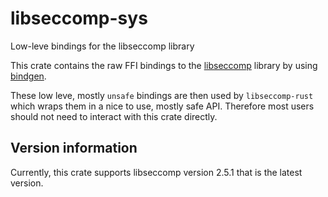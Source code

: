 # libseccomp-sys

Low-leve bindings for the libseccomp library

This crate contains the raw FFI bindings to the [libseccomp](https://github.com/seccomp/libseccomp)
library by using [bindgen](https://github.com/rust-lang/rust-bindgen).

These low leve, mostly `unsafe` bindings are then used by `libseccomp-rust` which wraps them
in a nice to use, mostly safe API.
Therefore most users should not need to interact with this crate directly.

## Version information

Currently, this crate supports libseccomp version 2.5.1 that is the latest version.
